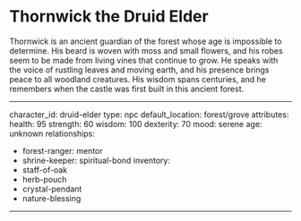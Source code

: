 # Thornwick the Druid Elder

Thornwick is an ancient guardian of the forest whose age is impossible to determine. His beard is woven with moss and small flowers, and his robes seem to be made from living vines that continue to grow. He speaks with the voice of rustling leaves and moving earth, and his presence brings peace to all woodland creatures. His wisdom spans centuries, and he remembers when the castle was first built in this ancient forest.

---
character_id: druid-elder
type: npc
default_location: forest/grove
attributes:
  health: 95
  strength: 60
  wisdom: 100
  dexterity: 70
  mood: serene
  age: unknown
relationships:
  - forest-ranger: mentor
  - shrine-keeper: spiritual-bond
inventory:
  - staff-of-oak
  - herb-pouch
  - crystal-pendant
  - nature-blessing
---